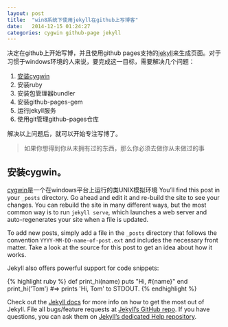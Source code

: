 ```yaml
---
layout: post
title:  "win8系统下使用jekyll在github上写博客"
date:   2014-12-15 01:24:27
categories: cygwin github-page jekyll
---
```

决定在github上开始写博，并且使用github pages支持的[jekyll][jekyll]来生成页面。对于习惯于windows环境的人来说，要完成这一目标，需要解决几个问题：

1. [安装cygwin](#安装cygwin)
2. 安装ruby
3. 安装包管理器bundler
4. 安装github-pages-gem
5. 运行jekyll服务
6. 使用git管理github-pages仓库

解决以上问题后，就可以开始专注写博了。

> 如果你想得到你从未拥有过的东西，那么你必须去做你从未做过的事

## 安装cygwin。
[cygwin][cygwin]是一个在windows平台上运行的类UNIX模拟环境
You’ll find this post in your `_posts` directory. Go ahead and edit it and re-build the site to see your changes. You can rebuild the site in many different ways, but the most common way is to run `jekyll serve`, which launches a web server and auto-regenerates your site when a file is updated.

To add new posts, simply add a file in the `_posts` directory that follows the convention `YYYY-MM-DD-name-of-post.ext` and includes the necessary front matter. Take a look at the source for this post to get an idea about how it works.

Jekyll also offers powerful support for code snippets:

{% highlight ruby %}
def print_hi(name)
  puts "Hi, #{name}"
end
print_hi('Tom')
#=> prints 'Hi, Tom' to STDOUT.
{% endhighlight %}

Check out the [Jekyll docs][jekyll] for more info on how to get the most out of Jekyll. File all bugs/feature requests at [Jekyll’s GitHub repo][jekyll-gh]. If you have questions, you can ask them on [Jekyll’s dedicated Help repository][jekyll-help].

[jekyll]:      http://jekyllrb.com
[jekyll-gh]:   https://github.com/jekyll/jekyll
[jekyll-help]: https://github.com/jekyll/jekyll-help
[cygwin]: https://cygwin.com/
[GitHub-Pages-Gem]: https://github.com/github/pages-gem
